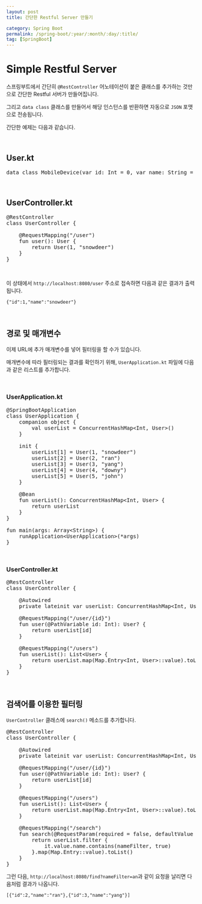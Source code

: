 ```yaml
---
layout: post
title: 간단한 Restful Server 만들기

category: Spring Boot
permalink: /spring-boot/:year/:month/:day/:title/
tag: [SpringBoot]
---
```


# Simple Restful Server

스프링부트에서 간단히 `@RestController` 어노테이션이 붙은 클래스를 추가하는 것만으로 
간단한 Restful 서버가 만들어집니다.

그리고 `data class` 클래스를 만들어서 해당 인스턴스를 반환하면 자동으로 `JSON` 포맷으로 전송됩니다.

간단한 예제는 다음과 같습니다.

<br>

## User.kt

<pre class="prettyprint">
data class MobileDevice(var id: Int = 0, var name: String = "")
</pre>

<br>

## UserController.kt

<pre class="prettyprint">
@RestController
class UserController {

    @RequestMapping("/user")
    fun user(): User {
        return User(1, "snowdeer")
    }
}
</pre>

<br>

이 상태에서 `http://localhost:8080/user` 주소로 접속하면 다음과 같은 결과가 출력됩니다.

~~~
{"id":1,"name":"snowdeer"}
~~~

<br>

## 경로 및 매개변수

이제 URL에 추가 매개변수를 넣어 필터링을 할 수가 있습니다.

매개변수에 따라 필터링되는 결과를 확인하기 위해, `UserApplication.kt` 파일에 다음과 같은 리스트를 추가합니다.

<br>

### UserApplication.kt

<pre class="prettyprint">
@SpringBootApplication
class UserApplication {
    companion object {
        val userList = ConcurrentHashMap&lt;Int, User&gt;()
    }

    init {
        userList[1] = User(1, "snowdeer")
        userList[2] = User(2, "ran")
        userList[3] = User(3, "yang")
        userList[4] = User(4, "downy")
        userList[5] = User(5, "john")
    }

    @Bean
    fun userList(): ConcurrentHashMap&lt;Int, User&gt; {
        return userList
    }
}

fun main(args: Array&lt;String&gt;) {
    runApplication&lt;UserApplication&gt;(*args)
}
</pre>

<br>

### UserController.kt

<pre class="prettyprint">
@RestController
class UserController {

    @Autowired
    private lateinit var userList: ConcurrentHashMap&lt;Int, User&gt;

    @RequestMapping("/user/{id}")
    fun user(@PathVariable id: Int): User? {
        return userList[id]
    }

    @RequestMapping("/users")
    fun userList(): List&lt;User&gt; {
        return userList.map(Map.Entry&lt;Int, User&gt;::value).toList()
    }
}
</pre>

<br>

## 검색어를 이용한 필터링

`UserController` 클래스에 `search()` 메소드를 추가합니다.

<pre class="prettyprint">
@RestController
class UserController {

    @Autowired
    private lateinit var userList: ConcurrentHashMap&lt;Int, User&gt;

    @RequestMapping("/user/{id}")
    fun user(@PathVariable id: Int): User? {
        return userList[id]
    }

    @RequestMapping("/users")
    fun userList(): List&lt;User&gt; {
        return userList.map(Map.Entry&lt;Int, User&gt;::value).toList()
    }

    @RequestMapping("/search")
    fun search(@RequestParam(required = false, defaultValue = "") nameFilter: String): List<User> {
        return userList.filter {
            it.value.name.contains(nameFilter, true)
        }.map(Map.Entry<Int, User>::value).toList()
    }
}
</pre>

그런 다음, `http://localhost:8080/find?nameFilter=an`과 같이 요청을 날리면 다음처럼 결과가 나옵니다.

~~~
[{"id":2,"name":"ran"},{"id":3,"name":"yang"}]
~~~